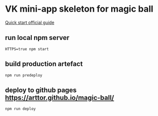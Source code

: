 # VK mini-app skeleton for magic ball
[Quick start official guide](https://vk.com/@vkappsdev-quick-start)

## run local npm server
`HTTPS=true npm start`

## build production artefact
`npm run predeploy`

## deploy to github pages  https://arttor.github.io/magic-ball/
`npm run deploy`